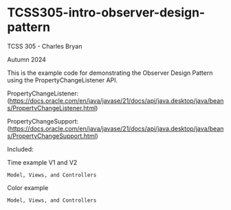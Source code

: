 # TCSS305-intro-observer-design-pattern

TCSS 305 - Charles Bryan

Autumn 2024

This is the example code for demonstrating the Observer Design Pattern using the PropertyChangeListener API.

PropertyChangeListener: (https://docs.oracle.com/en/java/javase/21/docs/api/java.desktop/java/beans/PropertyChangeListener.html)

PropertyChangeSupport: (https://docs.oracle.com/en/java/javase/21/docs/api/java.desktop/java/beans/PropertyChangeSupport.html)

Included:

Time example V1 and V2

    Model, Views, and Controllers

Color example

    Model, Views, and Controllers    

